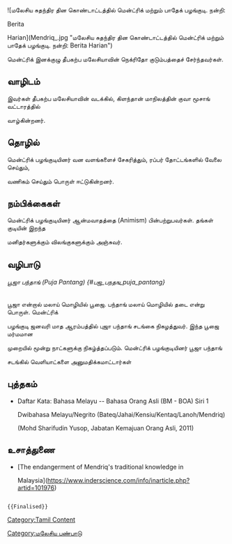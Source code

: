 ![மலேசிய சுதந்திர தின கொண்டாட்டத்தில் மென்ட்ரிக் மற்றும் பாதேக் பழங்குடி. நன்றி:
Berita
Harian](Mendriq_.jpg "மலேசிய சுதந்திர தின கொண்டாட்டத்தில் மென்ட்ரிக் மற்றும் பாதேக் பழங்குடி. நன்றி: Berita Harian")
மென்ட்ரிக் இனக்குழு தீபகற்ப மலேசியாவின் நெக்ரிதோ குடும்பத்தைச் சேர்ந்தவர்கள்.

## வாழிடம்

இவர்கள் தீபகற்ப மலேசியாவின் வடக்கில், கிளந்தான் மாநிலத்தின் குவா மூசாங் வட்டாரத்தில்
வாழ்கின்றனர்.

## தொழில்

மென்ட்ரிக் பழங்குடியினர் வன வளங்களைச் சேகரித்தும், ரப்பர் தோட்டங்களில் வேலை செய்தும்,
வணிகம் செய்தும் பொருள் ஈட்டுகின்றனர்.

## நம்பிக்கைகள்

மென்ட்ரிக் பழங்குடியினர் ஆன்மவாதத்தை (Animism) பின்பற்றுபவர்கள். தங்கள் குடியின் இறந்த
மனிதர்களுக்கும் விலங்குகளுக்கும் அஞ்சுவர்.

## வழிபாடு

###### பூஜா பந்தாங் (Puja Pantang) {#பஜ_பநதங_puja_pantang}

பூஜா என்றால் மலாய் மொழியில் பூஜை. பந்தாங் மலாய் மொழியில் தடை என்று பொருள். மென்ட்ரிக்
பழங்குடி ஜனவரி மாத ஆரம்பத்தில் புஜா பந்தாங் சடங்கை நிகழத்துவர். இந்த பூஜை மர்மமான
முறையில் மூன்று நாட்களுக்கு நிகழ்த்தப்படும். மென்ட்ரிக் பழங்குடியினர் பூஜா பந்தாங்
சடங்கில் வெளியாட்களை அனுமதிக்கமாட்டார்கள்

## புத்தகம்

-   Daftar Kata: Bahasa Melayu -- Bahasa Orang Asli (BM - BOA) Siri 1
    Dwibahasa Melayu/Negrito (Bateq/Jahai/Kensiu/Kentaq/Lanoh/Mendriq)
    (Mohd Sharifudin Yusop, Jabatan Kemajuan Orang Asli, 2011)

## உசாத்துணை

-   [The endangerment of Mendriq\'s traditional knowledge in
    Malaysia](https://www.inderscience.com/info/inarticle.php?artid=101976)

```{=mediawiki}
{{Finalised}}
```
[Category:Tamil Content](Category:Tamil_Content "wikilink")
[Category:மலேசிய பண்பாடு](Category:மலேசிய_பண்பாடு "wikilink")
